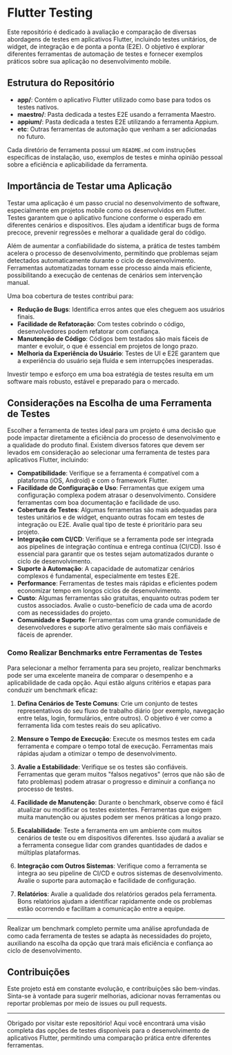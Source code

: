 # Flutter Testing

Este repositório é dedicado à avaliação e comparação de diversas abordagens de testes em aplicativos Flutter, incluindo testes unitários, de widget, de integração e de ponta a ponta (E2E). O objetivo é explorar diferentes ferramentas de automação de testes e fornecer exemplos práticos sobre sua aplicação no desenvolvimento mobile.

## Estrutura do Repositório

- **app/**: Contém o aplicativo Flutter utilizado como base para todos os testes nativos.
- **maestro/**: Pasta dedicada a testes E2E usando a ferramenta Maestro.
- **appium/**: Pasta dedicada a testes E2E utilizando a ferramenta Appium.
- **etc**: Outras ferramentas de automação que venham a ser adicionadas no futuro.

Cada diretório de ferramenta possui um `README.md` com instruções específicas de instalação, uso, exemplos de testes e minha opinião pessoal sobre a eficiência e aplicabilidade da ferramenta.

## Importância de Testar uma Aplicação

Testar uma aplicação é um passo crucial no desenvolvimento de software, especialmente em projetos mobile como os desenvolvidos em Flutter. Testes garantem que o aplicativo funcione conforme o esperado em diferentes cenários e dispositivos. Eles ajudam a identificar bugs de forma precoce, prevenir regressões e melhorar a qualidade geral do código.

Além de aumentar a confiabilidade do sistema, a prática de testes também acelera o processo de desenvolvimento, permitindo que problemas sejam detectados automaticamente durante o ciclo de desenvolvimento. Ferramentas automatizadas tornam esse processo ainda mais eficiente, possibilitando a execução de centenas de cenários sem intervenção manual.

Uma boa cobertura de testes contribui para:

- **Redução de Bugs**: Identifica erros antes que eles cheguem aos usuários finais.
- **Facilidade de Refatoração**: Com testes cobrindo o código, desenvolvedores podem refatorar com confiança.
- **Manutenção de Código**: Códigos bem testados são mais fáceis de manter e evoluir, o que é essencial em projetos de longo prazo.
- **Melhoria da Experiência do Usuário**: Testes de UI e E2E garantem que a experiência do usuário seja fluida e sem interrupções inesperadas.

Investir tempo e esforço em uma boa estratégia de testes resulta em um software mais robusto, estável e preparado para o mercado.

## Considerações na Escolha de uma Ferramenta de Testes

Escolher a ferramenta de testes ideal para um projeto é uma decisão que pode impactar diretamente a eficiência do processo de desenvolvimento e a qualidade do produto final. Existem diversos fatores que devem ser levados em consideração ao selecionar uma ferramenta de testes para aplicativos Flutter, incluindo:

- **Compatibilidade**: Verifique se a ferramenta é compatível com a plataforma (iOS, Android) e com o framework Flutter.
- **Facilidade de Configuração e Uso**: Ferramentas que exigem uma configuração complexa podem atrasar o desenvolvimento. Considere ferramentas com boa documentação e facilidade de uso.
- **Cobertura de Testes**: Algumas ferramentas são mais adequadas para testes unitários e de widget, enquanto outras focam em testes de integração ou E2E. Avalie qual tipo de teste é prioritário para seu projeto.
- **Integração com CI/CD**: Verifique se a ferramenta pode ser integrada aos pipelines de integração contínua e entrega contínua (CI/CD). Isso é essencial para garantir que os testes sejam automatizados durante o ciclo de desenvolvimento.
- **Suporte à Automação**: A capacidade de automatizar cenários complexos é fundamental, especialmente em testes E2E.
- **Performance**: Ferramentas de testes mais rápidas e eficientes podem economizar tempo em longos ciclos de desenvolvimento.
- **Custo**: Algumas ferramentas são gratuitas, enquanto outras podem ter custos associados. Avalie o custo-benefício de cada uma de acordo com as necessidades do projeto.
- **Comunidade e Suporte**: Ferramentas com uma grande comunidade de desenvolvedores e suporte ativo geralmente são mais confiáveis e fáceis de aprender.

### Como Realizar Benchmarks entre Ferramentas de Testes

Para selecionar a melhor ferramenta para seu projeto, realizar benchmarks pode ser uma excelente maneira de comparar o desempenho e a aplicabilidade de cada opção. Aqui estão alguns critérios e etapas para conduzir um benchmark eficaz:

1. **Defina Cenários de Teste Comuns**: Crie um conjunto de testes representativos do seu fluxo de trabalho diário (por exemplo, navegação entre telas, login, formulários, entre outros). O objetivo é ver como a ferramenta lida com testes reais do seu aplicativo.
   
2. **Mensure o Tempo de Execução**: Execute os mesmos testes em cada ferramenta e compare o tempo total de execução. Ferramentas mais rápidas ajudam a otimizar o tempo de desenvolvimento.

3. **Avalie a Estabilidade**: Verifique se os testes são confiáveis. Ferramentas que geram muitos "falsos negativos" (erros que não são de fato problemas) podem atrasar o progresso e diminuir a confiança no processo de testes.

4. **Facilidade de Manutenção**: Durante o benchmark, observe como é fácil atualizar ou modificar os testes existentes. Ferramentas que exigem muita manutenção ou ajustes podem ser menos práticas a longo prazo.

5. **Escalabilidade**: Teste a ferramenta em um ambiente com muitos cenários de teste ou em dispositivos diferentes. Isso ajudará a avaliar se a ferramenta consegue lidar com grandes quantidades de dados e múltiplas plataformas.

6. **Integração com Outros Sistemas**: Verifique como a ferramenta se integra ao seu pipeline de CI/CD e outros sistemas de desenvolvimento. Avalie o suporte para automação e facilidade de configuração.

7. **Relatórios**: Avalie a qualidade dos relatórios gerados pela ferramenta. Bons relatórios ajudam a identificar rapidamente onde os problemas estão ocorrendo e facilitam a comunicação entre a equipe.

---

Realizar um benchmark completo permite uma análise aprofundada de como cada ferramenta de testes se adapta às necessidades do projeto, auxiliando na escolha da opção que trará mais eficiência e confiança ao ciclo de desenvolvimento.

## Contribuições

Este projeto está em constante evolução, e contribuições são bem-vindas. Sinta-se à vontade para sugerir melhorias, adicionar novas ferramentas ou reportar problemas por meio de issues ou pull requests.

---

Obrigado por visitar este repositório! Aqui você encontrará uma visão completa das opções de testes disponíveis para o desenvolvimento de aplicativos Flutter, permitindo uma comparação prática entre diferentes ferramentas.